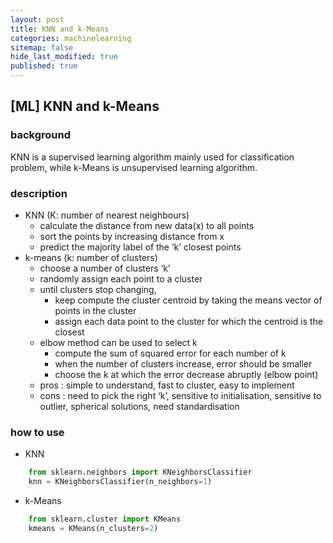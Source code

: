 ```yaml
---
layout: post
title: KNN and k-Means
categories: machinelearning
sitemap: false
hide_last_modified: true
published: true
---
```

## [ML] KNN and k-Means

### background

KNN is a supervised learning algorithm mainly used for classification problem, while k-Means is unsupervised learning algorithm.

### description

- KNN (K: number of nearest neighbours)
    - calculate the distance from new data(x) to all points
    - sort the points by increasing distance from x
    - predict the majority label of the ‘k’ closest points
- k-means (k: number of clusters)
    - choose a number of clusters ‘k’
    - randomly assign each point to a cluster
    - until clusters stop changing,
        - keep compute the cluster centroid by taking the means vector of points in the cluster
        - assign each data point to the cluster for which the centroid is the closest
    - elbow method can be used to select k
        - compute the sum of squared error for each number of k
        - when the number of clusters increase, error should be smaller
        - choose the k at which the error decrease abruptly (elbow point)
    - pros : simple to understand, fast to cluster, easy to implement
    - cons : need to pick the right ‘k’, sensitive to initialisation, sensitive to outlier, spherical solutions, need standardisation

### how to use

- KNN
~~~python    
    from sklearn.neighbors import KNeighborsClassifier
    knn = KNeighborsClassifier(n_neighbors=1)
~~~

- k-Means
~~~python
    from sklearn.cluster import KMeans
    kmeans = KMeans(n_clusters=2)
~~~    

